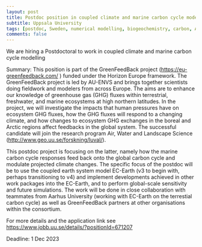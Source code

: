 ```yaml
---
layout: post
title: Postdoc position in coupled climate and marine carbon cycle modelling (Uppsala, Sweden)
subtitle: Uppsala University
tags: [postdoc, Sweden, numerical modelling, biogeochemistry, carbon, Arctic Ocean]
comments: false
---
```

We are hiring a Postdoctoral to work in coupled climate and marine carbon cycle modelling

Summary: This position is part of the GreenFeedBack project (https://eu-greenfeedback.com/ ) funded under the Horizon Europe framework.  The GreenFeedBack project is led by AU-ENVS and brings together scientists doing fieldwork and modelers from across Europe. The aims are to enhance our knowledge of greenhouse gas (GHG) fluxes within terrestrial, freshwater, and marine ecosystems at high northern latitudes. In the project, we will investigate the impacts that human pressures have on ecosystem GHG fluxes, how the GHG fluxes will respond to a changing climate, and how changes to ecosystem GHG exchanges in the boreal and Arctic regions affect feedbacks in the global system. The successful candidate will join the research program Air, Water and Landscape Science (http://www.geo.uu.se/forskning/luval/).

This postdoc project is focusing on the latter, namely how the marine carbon cycle responses feed back onto the global carbon cycle and modulate projected climate changes. The specific focus of the postdoc will be to use the coupled earth system model EC-Earth (v3 to begin with, perhaps transitioning to v4) and implement developments achieved in other work packages into the EC-Earth, and to perform global-scale sensitivity and future simulations. The work will be done in close collaboration with teammates from Aarhus University (working with EC-Earth on the terrestial carbon cycle) as well as GreenFeedBack partners at other organisations within the consortium.

For more details and the application link see https://www.jobb.uu.se/details/?positionId=671207

Deadline: 1 Dec 2023
